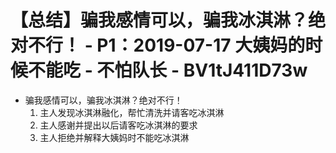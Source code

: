 # 【总结】骗我感情可以，骗我冰淇淋？绝对不行！ - P1：2019-07-17 大姨妈的时候不能吃 - 不怕队长 - BV1tJ411D73w

-   骗我感情可以，骗我冰淇淋？绝对不行！
    1.  主人发现冰淇淋融化，帮忙清洗并请客吃冰淇淋
    2.  主人感谢并提出以后请客吃冰淇淋的要求
    3.  主人拒绝并解释大姨妈时不能吃冰淇淋